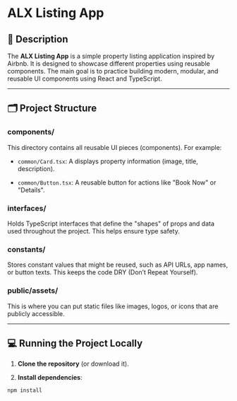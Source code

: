 # ALX Listing App

## 📄 Description

The **ALX Listing App** is a simple property listing application inspired by Airbnb. It is designed to showcase different properties using reusable components. The main goal is to practice building modern, modular, and reusable UI components using React and TypeScript.

---

## 🗂 Project Structure

### components/

This directory contains all reusable UI pieces (components). For example:

- `common/Card.tsx`: A displays property information (image, title, description).

- `common/Button.tsx`: A reusable button for actions like "Book Now" or "Details".

### interfaces/

Holds TypeScript interfaces that define the "shapes" of props and data used throughout the project. This helps ensure type safety.

### constants/

Stores constant values that might be reused, such as API URLs, app names, or button texts. This keeps the code DRY (Don’t Repeat Yourself).

### public/assets/

This is where you can put static files like images, logos, or icons that are publicly accessible.

---

## 💻 Running the Project Locally

1. **Clone the repository** (or download it).

2. **Install dependencies**:

```bash
npm install

